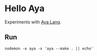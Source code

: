 # Hello Aya

Experiments with [Aya Lang](https://github.com/aya-prover/aya-dev).

## Run

`nodemon -e aya -x 'aya --make . || echo'`
